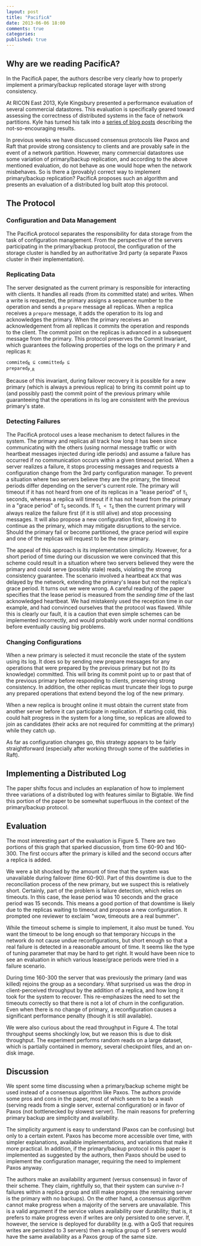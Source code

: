```yaml
---
layout: post
title: "PacificA"
date: 2013-06-06 18:00
comments: true
categories: 
published: true
---
```


## Why are we reading PacificA?

In the PacificA paper, the authors describe very clearly how to
properly implement a primary/backup replicated storage layer with
strong consistency.

At RICON East 2013, Kyle Kingsbury presented a performance evaluation
of several commercial datastores. This evaluation is specifically
geared toward assessing the correctness of distributed systems in the
face of network partitions. Kyle has turned his talk into a <a
href="http://aphyr.com/tags/jepsen">series of blog posts</a>
describing the not-so-encouraging results.

In previous weeks we have discussed consensus protocols like Paxos and
Raft that provide strong consistency to clients and are provably safe
in the event of a network partition. However, many commercial
datastores use some variation of primary/backup replication, and
according to the above mentioned evaluation, do not behave as one
would hope when the network misbehaves. So is there a (provably)
correct way to implement primary/backup replication? PacificA proposes
such an algorithm and presents an evaluation of a distributed log
built atop this protocol.

## The Protocol

### Configuration and Data Management

The PacificA protocol separates the responsibility for data storage
from the task of configuration management. From the perspective of the
servers participating in the primary/backup protocol, the
configuration of the storage cluster is handled by an authoritative
3rd party (a separate Paxos cluster in their implementation).

### Replicating Data

The server designated as the current primary is responsible for
interacting with clients. It handles all reads (from its committed
state) and writes. When a write is requested, the primary assigns a
sequence number to the operation and sends a <code>prepare</code>
message all replicas. When a replica receives a <code>prepare</code>
message, it adds the operation to its log and acknowledges the
primary. When the primary receives an acknowledgement from all
replicas it commits the operation and responds to the client. The
commit point on the replicas is advanced in a subsequent message from
the primary. This protocol preserves the Commit Invariant, which
guarantees the following properties of the logs on the primary
<code>P</code> and replicas <code>R</code>:

<code>commited<sub>R</sub> &sube; committed<sub>P</sub> &sube; prepared<sub>P,R</sub></code>

Because of this invariant, during failover recovery it is possible for
a new primary (which is always a previous replica) to bring its commit
point up to (and possibly past) the commit point of the previous
primary while guaranteeing that the operations in its log are
consistent with the previous primary's state.

### Detecting Failures

The PacificA protocol uses a lease mechanism to detect failures in the
system. The primary and replicas all track how long it has been since
communicating with the others (using normal message traffic or with
heartbeat messages injected during idle periods) and assume a failure
has occurred if no communication occurs within a given timeout
period. When a server realizes a failure, it stops processing messages
and requests a configuration change from the 3rd party configuration
manager. To prevent a situation where two servers believe they are the
primary, the timeout periods differ depending on the server's current
role. The primary will timeout if it has not heard from one of its
replicas in a "lease period" of <code>T<sub>L</sub></code> seconds,
whereas a replica will timeout if it has not heard from the primary in
a "grace period" of <code>T<sub>G</sub></code> seconds. If
<code>T<sub>L</sub> < T<sub>G</sub></code> then the current primary
will always realize the failure first (if it is still alive) and stop
processing messages. It will also propose a new configuration first,
allowing it to continue as the primary, which may mitigate disruptions
to the service. Should the primary fail or become partitioned, the
grace period will expire and one of the replicas will request to be
the new primary.

The appeal of this approach is its implementation simplicity.
However, for a short period of time during our discussion we were
convinced that this scheme could result in a situation where two
servers believed they were the primary and could serve (possibly
stale) reads, violating the strong consistency guarantee. The scenario
involved a heartbeat <code>ACK</code> that was delayed by the network,
extending the primary's lease but not the replica's grace period. It
turns out we were wrong. A careful reading of the paper specifies that
the lease period is measured from the *sending time* of the last
acknowledged heartbeat. We had mistakenly used the reception time in
our example, and had convinced ourselves that the protocol was
flawed. While this is clearly our fault, it is a caution that even
simple schemes can be implemented incorrectly, and would probably work
under normal conditions before eventually causing big problems.

### Changing Configurations

When a new primary is selected it must reconcile the state of the
system using its log. It does so by sending new prepare messages for
any operations that were prepared by the previous primary but not (to
its knowledge) committed. This will bring its commit point up to or
past that of the previous primary before responding to clients,
preserving strong consistency. In addition, the other replicas must
truncate their logs to purge any prepared operations that extend
beyond the log of the new primary.

When a new replica is brought online it must obtain the current state
from another server before it can participate in replication. If
starting cold, this could halt progress in the system for a long time,
so replicas are allowed to join as candidates (their acks are not
required for committing at the primary) while they catch up.

As far as configuration changes go, this strategy appears to be fairly
straightforward (especially after working through some of the
subtleties in Raft).

## Implementing a Distributed Log

The paper shifts focus and includes an explanation of how to implement
three variations of a distributed log with features similar to
Bigtable. We find this portion of the paper to be somewhat superfluous
in the context of the primary/backup protocol.

## Evaluation

The most interesting part of the evaluation is Figure 5. There are two
portions of this graph that sparked discussion, from time 60-90 and
160-300. The first occurs after the primary is killed and the second
occurs after a replica is added.

We were a bit shocked by the amount of time that the system was
unavailable during failover (time 60-90). Part of this downtime is due
to the reconciliation process of the new primary, but we suspect this
is relatively short. Certainly, part of the problem is failure
detection, which relies on timeouts. In this case, the lease period
was 10 seconds and the grace period was 15 seconds. This means a good
portion of that downtime is likely due to the replicas waiting to
timeout and propose a new configuration. It prompted one reviewer to
exclaim "wow, timeouts are a real bummer".

While the timeout scheme is simple to implement, it also must be
tuned. You want the timeout to be long enough so that temporary
hiccups in the network do not cause undue reconfigurations, but short
enough so that a real failure is detected in a reasonable amount of
time. It seems like the type of tuning parameter that may be hard to
get right. It would have been nice to see an evaluation in which
various lease/grace periods were tried in a failure scenario.

During time 160-300 the server that was previously the primary (and
was killed) rejoins the group as a secondary. What surprised us was
the drop in client-perceived throughput by the addition of a replica,
and how long it took for the system to recover. This re-emphasizes the
need to set the timeouts correctly so that there is not a lot of churn
in the configuration. Even when there is no change of primary, a
reconfiguration causes a significant performance penalty (though it is
still available).

We were also curious about the read throughput in Figure 4. The total
throughput seems shockingly low, but we reason this is due to disk
throughput. The experiment performs random reads on a large dataset,
which is partially contained in memory, several checkpoint files, and
an on-disk image.

## Discussion

We spent some time discussing when a primary/backup scheme might be
used instead of a consensus algorithm like Paxos. The authors provide
some pros and cons in the paper, most of which seem to be a wash
(serving reads from a single server, external configuration) or in
favor of Paxos (not bottlenecked by slowest server). The main reasons
for preferring primary backup are simplicity and availability.

The simplicity argument is easy to understand (Paxos can be confusing)
but only to a certain extent. Paxos has become more accessible over
time, with simpler explanations, available implementations, and
variations that make it more practical. In addition, if the
primary/backup protocol in this paper is implemented as suggested by
the authors, then Paxos should be used to implement the configuration
manager, requiring the need to implement Paxos anyway.

The authors make an availability argument (versus consensus) in favor
of their scheme. They claim, rightfully so, that their system can
survive *n-1* failures within a replica group and still make progress
(the remaining server is the primary with no backups). On the other
hand, a consensus algorithm cannot make progress when a majority of
the servers are unavailable. This is a valid argument if the service
values availability over durability; that is, it prefers to make
progress even if writes are only persisted to one server. If, however,
the service is deployed for durability (e.g. with a QoS that requires
writes are persisted to 3 servers) then a replica group of 5 servers
would have the same availability as a Paxos group of the same size.
